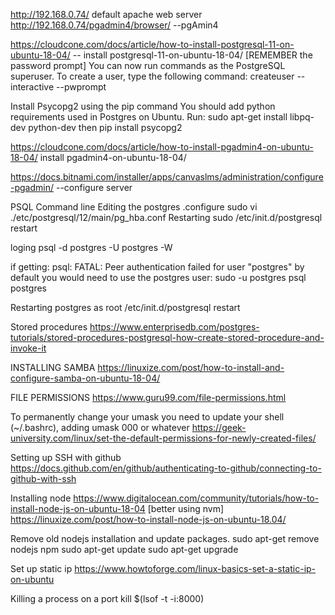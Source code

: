 http://192.168.0.74/  default apache web server
http://192.168.0.74/pgadmin4/browser/ --pgAmin4

https://cloudcone.com/docs/article/how-to-install-postgresql-11-on-ubuntu-18-04/ -- install postgresql-11-on-ubuntu-18-04/
[REMEMBER the password prompt]
You can now run commands as the PostgreSQL superuser. To create a user, type the following command: createuser --interactive --pwprompt


Install Psycopg2 using the pip command
You should add python requirements used in Postgres on Ubuntu. Run:
sudo apt-get install libpq-dev python-dev
then
pip install psycopg2



https://cloudcone.com/docs/article/how-to-install-pgadmin4-on-ubuntu-18-04/ install pgadmin4-on-ubuntu-18-04/

https://docs.bitnami.com/installer/apps/canvaslms/administration/configure-pgadmin/ --configure server


PSQL Command line
Editing the postgres .configure
sudo vi ./etc/postgresql/12/main/pg_hba.conf
Restarting
sudo /etc/init.d/postgresql restart

loging
psql -d postgres -U  postgres -W

if getting: psql: FATAL:  Peer authentication failed for user "postgres"
by default you would need to use the postgres user:
sudo -u postgres psql postgres

Restarting postgres as root
/etc/init.d/postgresql restart



Stored procedures
https://www.enterprisedb.com/postgres-tutorials/stored-procedures-postgresql-how-create-stored-procedure-and-invoke-it


INSTALLING SAMBA
https://linuxize.com/post/how-to-install-and-configure-samba-on-ubuntu-18-04/


FILE PERMISSIONS
https://www.guru99.com/file-permissions.html


To permanently change your umask you need to update your shell (~/.bashrc), adding umask 000 or whatever
https://geek-university.com/linux/set-the-default-permissions-for-newly-created-files/


Setting up SSH with github
https://docs.github.com/en/github/authenticating-to-github/connecting-to-github-with-ssh


Installing node
https://www.digitalocean.com/community/tutorials/how-to-install-node-js-on-ubuntu-18-04
[better using nvm] https://linuxize.com/post/how-to-install-node-js-on-ubuntu-18.04/

Remove old nodejs installation and update packages.
sudo apt-get remove nodejs npm
sudo apt-get update
sudo apt-get upgrade


Set up static ip
https://www.howtoforge.com/linux-basics-set-a-static-ip-on-ubuntu

Killing a process on a port
kill $(lsof -t -i:8000)
